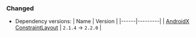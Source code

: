 ### Changed
- Dependency versions:
  | Name | Version |
  |------|---------|
  | [AndroidX ConstraintLayout](https://developer.android.com/jetpack/androidx/releases/constraintlayout) | `2.1.4` -> `2.2.0` |
